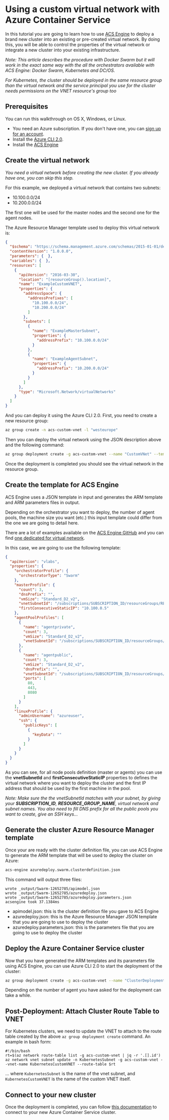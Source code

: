 # Using a custom virtual network with Azure Container Service 
In this tutorial you are going to learn how to use [ACS Engine](https://github.com/Azure/acs-engine) to deploy a brand new cluster into an existing or pre-created virtual network. 
By doing this, you will be able to control the properties of the virtual network or integrate a new cluster into your existing infrastructure.

*Note: This article describes the procedure with Docker Swarm but it will work in the exact same way with the all the orchestrators available with ACS Engine: Docker Swarm, Kubernetes and DC/OS.*

*For Kubernetes, the cluster should be deployed in the same resource group than the virtual network and the service principal you use for the cluster needs permissions on the VNET resource's group too*

## Prerequisites
You can run this walkthrough on OS X, Windows, or Linux.
- You need an Azure subscription. If you don't have one, you can [sign up for an account](https://azure.microsoft.com/).
- Install the [Azure CLI 2.0](/cli/azure/install-az-cli2).
- Install the [ACS Engine](https://github.com/Azure/acs-engine/blob/master/docs/acsengine.md)

## Create the virtual network
*You need a virtual network before creating the new cluster. If you already have one, you can skip this step.*

For this example, we deployed a virtual network that contains two subnets:

- 10.100.0.0/24
- 10.200.0.0/24

The first one will be used for the master nodes and the second one for the agent nodes. 

The Azure Resource Manager template used to deploy this virtual network is:

```json
{
  "$schema": "https://schema.management.azure.com/schemas/2015-01-01/deploymentTemplate.json#",
  "contentVersion": "1.0.0.0",
  "parameters": {  },
  "variables": {  },
  "resources": [
    {
      "apiVersion": "2016-03-30",
      "location": "[resourceGroup().location]",
      "name": "ExampleCustomVNET",
      "properties": {
        "addressSpace": {
          "addressPrefixes": [
            "10.100.0.0/24",
            "10.200.0.0/24"
          ]
        },
        "subnets": [
          {
            "name": "ExampleMasterSubnet",
            "properties": {
              "addressPrefix": "10.100.0.0/24"
            }
          },
          {
            "name": "ExampleAgentSubnet",
            "properties": {
              "addressPrefix": "10.200.0.0/24"
            }
          }
        ]
      },
      "type": "Microsoft.Network/virtualNetworks"
    }
  ]
}
```

And you can deploy it using the Azure CLI 2.0. First, you need to create a new resource group:

```bash
az group create -n acs-custom-vnet -l "westeurope"
```

Then you can deploy the virtual network using the JSON description above and the following command:

```bash
az group deployment create -g acs-custom-vnet --name "CustomVNet" --template-file azuredeploy.swarm.vnet.json
```

Once the deployment is completed you should see the virtual network in the resource group.


## Create the template for ACS Engine
ACS Engine uses a JSON template in input and generates the ARM template and ARM parameters files in output.

Depending on the orchestrator you want to deploy, the number of agent pools, the machine size you want (etc.) this input template could differ from the one we are going to detail here. 

There are a lot of examples available on the [ACS Engine GitHub](https://github.com/Azure/acs-engine/tree/master/examples) and you can find [one dedicated for virtual network](https://github.com/Azure/acs-engine/blob/master/examples/vnet/README.md).

In this case, we are going to use the following template:

```json
{
  "apiVersion": "vlabs",
  "properties": {
    "orchestratorProfile": {
      "orchestratorType": "Swarm"
    },
    "masterProfile": {
      "count": 3,
      "dnsPrefix": "",
      "vmSize": "Standard_D2_v2",
      "vnetSubnetId": "/subscriptions/SUBSCRIPTION_ID/resourceGroups/RESOURCE_GROUP_NAME/providers/Microsoft.Network/virtualNetworks/ExampleCustomVNET/subnets/ExampleMasterSubnet",
      "firstConsecutiveStaticIP": "10.100.0.5" 
    },
    "agentPoolProfiles": [
      {
        "name": "agentprivate",
        "count": 3,
        "vmSize": "Standard_D2_v2",
        "vnetSubnetId": "/subscriptions/SUBSCRIPTION_ID/resourceGroups/RESOURCE_GROUP_NAME/providers/Microsoft.Network/virtualNetworks/ExampleCustomVNET/subnets/ExampleAgentSubnet"
      },
      {
        "name": "agentpublic",
        "count": 3,
        "vmSize": "Standard_D2_v2",
        "dnsPrefix": "",
        "vnetSubnetId": "/subscriptions/SUBSCRIPTION_ID/resourceGroups/RESOURCE_GROUP_NAME/providers/Microsoft.Network/virtualNetworks/ExampleCustomVNET/subnets/ExampleAgentSubnet",
        "ports": [
          80,
          443,
          8080
        ]
      }
    ],
    "linuxProfile": {
      "adminUsername": "azureuser",
      "ssh": {
        "publicKeys": [
          {
            "keyData": ""
          }
        ]
      }
    }
  }
}
```

As you can see, for all node pools definition (master or agents) you can use the **vnetSubnetId** and **firstConsecutiveStaticIP** properties to defines the virtual network where you want to deploy the cluster and the first IP address that should be used by the first machine in the pool.

*Note: Make sure the the vnetSubnetId matches with your subnet, by giving your **SUBSCRIPTION_ID**, **RESOURCE_GROUP_NAME**, virtual network and subnet names. You also need to fill DNS prefix for all the public pools you want to create, give an SSH keys...*

## Generate the cluster Azure Resource Manager template
Once your are ready with the cluster definition file, you can use ACS Engine to generate the ARM template that will be used to deploy the cluster on Azure:

```bash
acs-engine azuredeploy.swarm.clusterdefinition.json
```

This command will output three files:

```
wrote _output/Swarm-12652785/apimodel.json
wrote _output/Swarm-12652785/azuredeploy.json
wrote _output/Swarm-12652785/azuredeploy.parameters.json
acsengine took 37.1384ms
```

- apimodel.json: this is the cluster definition file you gave to ACS Engine
- azuredeploy.json: this is the Azure Resource Manager JSON template that you are going to use to deploy the cluster
- azuredeploy.parameters.json: this is the parameters file that you are going to use to deploy the cluster

## Deploy the Azure Container Service cluster
Now that you have generated the ARM templates and its parameters file using ACS Engine, you can use Azure CLI 2.0 to start the deployment of the cluster:

```bash
az group deployment create -g acs-custom-vnet --name "ClusterDeployment" --template-file azuredeploy.json --parameters "@azuredeploy.parameters.json"
```

Depending on the number of agent you have asked for the deployment can take a while.

## Post-Deployment: Attach Cluster Route Table to VNET

For Kubernetes clusters, we need to update the VNET to attach to the route table created by the above `az group deployment create` command. An example in bash form:

```
#!/bin/bash
rt=$(az network route-table list -g acs-custom-vnet | jq -r '.[].id')
az network vnet subnet update -n KubernetesSubnet -g acs-custom-vnet --vnet-name KubernetesCustomVNET --route-table $rt
```

... where `KubernetesSubnet` is the name of the vnet subnet, and `KubernetesCustomVNET` is the name of the custom VNET itself.

## Connect to your new cluster
Once the deployment is completed, you can follow [this documentation](https://docs.microsoft.com/en-us/azure/container-service/container-service-connect) to connect to your new Azure Container Service cluster.
